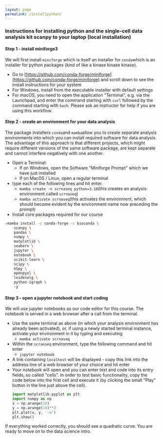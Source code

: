 ```yaml
---
layout: page
permalink: /installpython/
---
```


### Instructions for installing python and the single-cell data analysis kit scanpy to your laptop (local installation)

#### Step 1 - install miniforge3

We will first install `miniforge` which is itself an installer for `conda`which is an installer for python packages (kind of like a kinase kinase kinase).
- Go to [https://github.com/conda-forge/miniforge](https://github.com/conda-forge/miniforge) and scroll down to see the install instructions for your system
- For Windows, install from the executable installer with default settings
- For macOS, you need to open the application "Terminal", e.g. via the Launchpad, and enter the command starting with `curl` followed by the command starting with `bash`. Please ask an instructor for help if you are using this workflow.

#### Step 2 - create an environment for your data analysis

The package installers `conda`and `mamba`allow you to create separate analysis environments into which you can install required software for data analysis. The advantage of this approach is that different projects, which might require different versions of the same software package, are kept separate and cannot interfere negatively with one another.
- Open a Terminal:
	- If on Windows, open the Software "Miniforge Prompt" which we have just installed
	- If on MacOS / Linux, open a regular terminal
- type each of the following lines and hit enter.
	- `mamba create -n scrnaseq python=3.10`(this creates an analysis environment called `scrnaseq`)
	- `mamba activate scrnaseq`(this activates the environment, which should become evident by the environment name now preceding the prompt)
- Install core packages required for our course
 ```bash
 -mamba install -c conda-forge -c bioconda \ 
	 scanpy \ 
	 pandas \ 
	 numpy \ 
	 matplotlib \ 
	 seaborn \ 
	 jupyter \ 
	 notebook \ 
	 scikit-learn \ 
	 scipy \ 
	 h5py \ 
	 openpyxl \ 
	 leidenalg \ 
	 python-igraph \ 
	 -y`
```

#### Step 3 - open a jupyter notebook and start coding

We will use jupyter notebooks as our code editor for this course. The notebook is served in a web browser after a call from the terminal.
- Use the same terminal as above (in which your analysis environment has already been activated), or, if using a newly started terminal instance, activate your environment in it by typing and executing
	- `mamba activate scrnaseq`
- Within the `scranseq` environment, type the following command and hit enter
	- `jupyter notebook`
- A link containing `localhost` will be displayed - copy this link into the address line of a web browser of your choice and hit enter
- Your notebook will open and you can enter text and code into its entry fields, so called "cells". In order to test basic functionality, copy the code below into the frist cell and execute it (by clicking the small "Play" button in the line just above the cell).
	```python
	import matplotlib.pyplot as plt
	import numpy as np
	x = np.arange(10)
	y = np.arange(10)**2
	plt.plot(x, y, '-o')
	plt.show()
	```
If everything worked correctly, you should see a quadratic curve. You are ready to move on to the data science intro.

